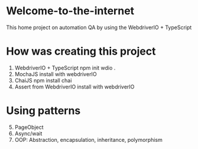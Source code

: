 # Welcome-to-the-internet
This home project on automation QA by using the WebdriverIO + TypeScript

# How was creating this project
1. WebdriverIO + TypeScript     npm init wdio .
2. MochaJS                      install with webdriverIO 
3. ChaiJS                       npm install chai
4. Assert from WebdriverIO      install with webdriverIO 

# Using patterns
5. PageObject
6. Async/wait
7. OOP: Abstraction, encapsulation, inheritance, polymorphism